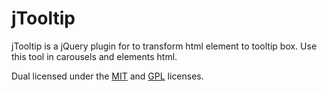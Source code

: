 jTooltip
=============

<p>jTooltip is a jQuery plugin for to transform html element to tooltip box. Use this tool in carousels and elements html.</p>
<p>Dual licensed under the <a href="https://raw.github.com/rtancman/jTooltip/master/MIT.txt">MIT</a> and <a href="https://raw.github.com/rtancman/jTooltip/master/GPL.txt">GPL</a> licenses.</p>
